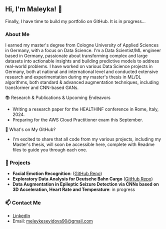 ## Hi, I'm  Maleyka! 👋

Finally, I have time to build my portfolio on GitHub. It is in progress...

### About Me
I earned my master's degree from Cologne University of Applied Sciences in Germany, with a focus on Data Science.
I'm a Data Scientist/ML engineer based in Germany, passionate about transforming complex and large datasets
into actionable insights and building predictive models to address real-world problems.
I have worked on various Data Science projects in Germany, both at national and international
level and conducted extensive research and experimentation during my master's thesis in ML/DL 
algorithms, both standard & advanced augmentation techniques,  including transformer and CNN-based GANs.

📚 Research & Publications & Upcoming Endeavors  

- Writing a research paper for the HEALTHINF conference in Rome, Italy, 2024.
- Preparing for the AWS Cloud Practitioner exam this September.
  

🔗 What's on My GitHub?
- I'm excited to share that all code from my various projects, including my Master's thesis, will soon be accessible here,
complete with Readme files to guide you through each one.


### 🌱 Projects
- **Facial Emotion Recognition**: ([GitHub Repo](https://github.com/Maleyka-gh/Facial_Emotion_Recognition))
- **Exploratory Data Analysis for Deutsche Bahn Cargo** ([GitHub Repo](https://github.com/Maleyka-gh/DB_Regio_EDA))
- **Data Augmentation in Epileptic Seizure Detection via CNNs based on 3D Acceleration, Heart Rate and Temperature**: in progress

### 📫 Contact Me
- [LinkedIn](https://www.linkedin.com/in/maleyka-s-0b2363227)
- Email: meleykeseyidova90@gmail.com


